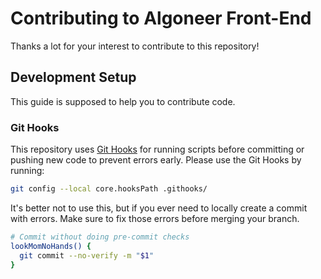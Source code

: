# Contributing to Algoneer Front-End

Thanks a lot for your interest to contribute to this repository!

## Development Setup

This guide is supposed to help you to contribute code.

### Git Hooks

This repository uses [Git Hooks](https://git-scm.com/book/en/v2/Customizing-Git-Git-Hooks) for running scripts before committing or pushing new code to prevent errors early. Please use the Git Hooks by running:
```bash
git config --local core.hooksPath .githooks/
```

It's better not to use this, but if you ever need to locally create a commit with errors. Make sure to fix those errors before merging your branch.

```bash
# Commit without doing pre-commit checks
lookMomNoHands() {
  git commit --no-verify -m "$1"
}
```
